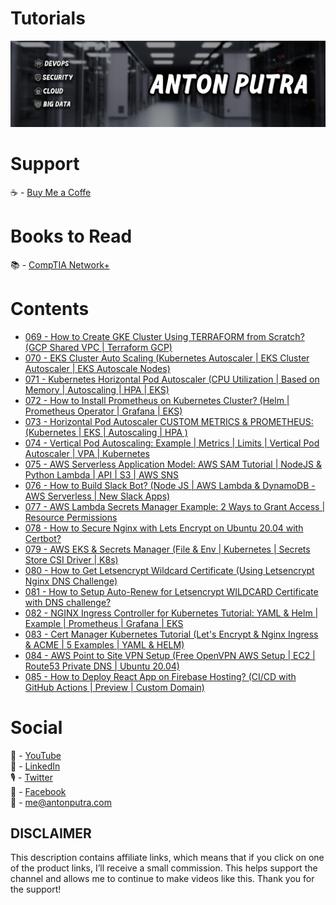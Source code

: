 # Tutorials

![YouTube Art](assets/youtube-art.png?raw=true "Title")

# Support

☕ - [Buy Me a Coffe](https://www.buymeacoffee.com/antonputra)

# Books to Read

📚 - [CompTIA Network+](https://amzn.to/3ESRN9n)

# Contents

- [069 - How to Create GKE Cluster Using TERRAFORM from Scratch? (GCP Shared VPC | Terraform GCP)](lessons/069)
- [070 - EKS Cluster Auto Scaling (Kubernetes Autoscaler | EKS Cluster Autoscaler | EKS Autoscale Nodes)](lessons/070)
- [071 - Kubernetes Horizontal Pod Autoscaler (CPU Utilization | Based on Memory | Autoscaling | HPA | EKS)](lessons/071)
- [072 - How to Install Prometheus on Kubernetes Cluster? (Helm | Prometheus Operator | Grafana | EKS)](lessons/072)
- [073 - Horizontal Pod Autoscaler CUSTOM METRICS & PROMETHEUS: (Kubernetes | EKS | Autoscaling | HPA )](lessons/073)
- [074 - Vertical Pod Autoscaling: Example | Metrics | Limits | Vertical Pod Autoscaler | VPA | Kubernetes](lessons/074)
- [075 - AWS Serverless Application Model: AWS SAM Tutorial | NodeJS & Python Lambda | API | S3 | AWS SNS](lessons/075)
- [076 - How to Build Slack Bot? (Node JS | AWS Lambda & DynamoDB - AWS Serverless | New Slack Apps)](lessons/076)
- [077 - AWS Lambda Secrets Manager Example: 2 Ways to Grant Access | Resource Permissions](lessons/077)
- [078 - How to Secure Nginx with Lets Encrypt on Ubuntu 20.04 with Certbot?](lessons/078)
- [079 - AWS EKS & Secrets Manager (File & Env | Kubernetes | Secrets Store CSI Driver | K8s)](lessons/079)
- [080 - How to Get Letsencrypt Wildcard Certificate (Using Letsencrypt Nginx DNS Challenge)](lessons/080)
- [081 - How to Setup Auto-Renew for Letsencrypt WILDCARD Certificate with DNS challenge?](lessons/081)
- [082 - NGINX Ingress Controller for Kubernetes Tutorial: YAML & Helm | Example | Prometheus | Grafana | EKS](lessons/082)
- [083 - Cert Manager Kubernetes Tutorial (Let's Encrypt & Nginx Ingress & ACME | 5 Examples | YAML & HELM)](lessons/083)
- [084 - AWS Point to Site VPN Setup (Free OpenVPN AWS Setup | EC2 | Route53 Private DNS | Ubuntu 20.04)](lessons/084)
- [085 - How to Deploy React App on Firebase Hosting? (CI/CD with GitHub Actions | Preview | Custom Domain)](lessons/085)

# Social

🎥 - [YouTube](https://www.youtube.com/c/AntonPutra)  
💼 - [LinkedIn](https://www.linkedin.com/in/anton-putra)  
🎙 - [Twitter](https://twitter.com/antonvputra)  
👥 - [Facebook](https://www.facebook.com/profile.php?id=100037229408982)  
📨 - me@antonputra.com  


## DISCLAIMER
This description contains affiliate links, which means that if you click on one of the product links, I’ll receive a small commission. This helps support the channel and allows me to continue to make videos like this. Thank you for the support!
